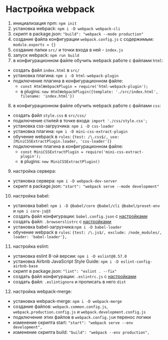# Настройка webpack

1. инициализация npm: `npm init`
2. установка webpack: `npm i -D webpack webpack-cli`
3. скрипт в package.json: `"build": "webpack --mode production"`
4. создание файла конфигурации `webpack.config.js` с содержимым: `module.exports = {}`
5. создание папки `src/` и точки входа в ней - `index.js`
6. запуск webpack: `npm run build`
7. в конфигурационном файле обучить webpack работе с файлами `html`:
  * создать файл `index.html` в `src/`
  * установка плагина: `npm i -D html-webpack-plugin`
  * подключение плагина в конфигурационном файле:
    - `const HtmlWebpackPlugin = require('html-webpack-plugin');`
    - в plugins: `new HtmlWebpackPlugin({template: './src/index.html', filename: 'index.html'})`
8. в конфигурационном файле обучить webpack работе с файлами `css`:
  * создать файл `style.css` в `src/css/`
  * подключение стилей в точке входа: `import './css/style.css';`
  * установка css-загрузчика: `npm i -D css-loader`
  * установка плагина: `npm i -D mini-css-extract-plugin`
  * обучение webpack в `rules`: `{test: /\.css$/, use: [MiniCSSExtractPlugin.loader, 'css-loader']}`
  * подключение плагина в конфигурационном файле:
    - `const MiniCSSExtractPlugin = require('mini-css-extract-plugin');`
    - в plugins: `new MiniCSSExtractPlugin()`
9. настройка сервера:
  * установка сервера: `npm i -D webpack-dev-server`
  * скрипт в package.json: `"start": "webpack serve --mode development"`
10. настройка babel:
  * установка babel: `npm i -D @babel/core @babel/cli @babel/preset-env` и `npm i core-js@3`
  * создать файл конфигурации: `babel.config.json` c [настройками](babel.config.json)
  * создать файл: `.browserslistrc` c [настройками](.browserslistrc)
  * установка babel-загрузчика:`npm i -D babel-loader`
  * обучение webpack в `rules`: `{test: /\.js$/, exclude: /node_modules/, loader: 'babel-loader'},`
11. настройка eslint:
  * установка eslint 8-ой версии: `npm i -D eslint@8.57.0`
  * установка Airbnb JavaScript Style Guide: `npm i -D eslint-config-airbnb-base`
  * скрипт в package.json: `"lint": "eslint . --fix"`
  * создать файл конфигурации: `.eslintrc.js` с [настройками](.eslintrc.js)
  * создать файл: `.eslintignore` и прописать в него `dist`
12. настройка webpack-merge:
  * установка webpack-merge: `npm i -D webpack-merge`
  * создание файлов: `webpack.common.config.js`, `webpack.production.config.js` и `webpack.development.config.js`
  * подключение этих файлов в `webpack.config.js`и перенос логики
  * изменение скрипта start: `"start": "webpack serve --env development",`
  * изменение скрипта build: `"build": "webpack --env production",`